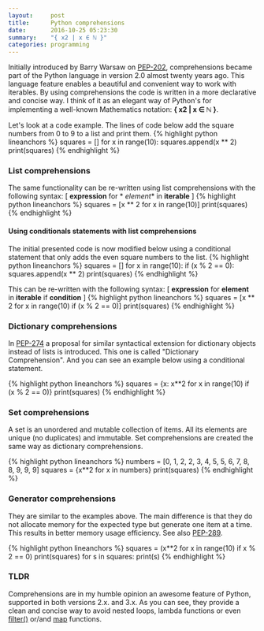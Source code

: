 ```yaml
---
layout:     post
title:      Python comprehensions
date:       2016-10-25 05:23:30
summary:    "{ x2 | x ∈ ℕ }"
categories: programming
---
```


Initially introduced by Barry Warsaw on [PEP-202](https://www.python.org/dev/peps/pep-0202/), comprehensions became part
of the Python language in version 2.0 almost twenty years ago. This language feature enables a beautiful and convenient
way to work with iterables.
By using comprehensions the code is written in a more declarative and concise way.
I think of it as an elegant way of Python's for implementing a well-known Mathematics notation: **{ x2 | x ∈ ℕ }**.

Let's look at a code example. The lines of code below add the square numbers from 0 to 9 to a list and print them.
{% highlight python lineanchors %}
squares = []
for x in range(10):
    squares.append(x ** 2)
print(squares)
{% endhighlight %}

### List comprehensions

The same functionality can be re-written using list comprehensions with the following syntax: [ **expression** for *
*element** in **iterable** ]
{% highlight python lineanchors %}
squares = [x ** 2 for x in range(10)]
print(squares)
{% endhighlight %}

#### Using conditionals statements with list comprehensions

The initial presented code is now modified below using a conditional statement that only adds the even square numbers to
the list.
{% highlight python lineanchors %}
squares = []
for x in range(10):
    if (x % 2 == 0):
        squares.append(x ** 2)
print(squares)
{% endhighlight %}

This can be re-written with the following syntax: [ **expression** for **element** in **iterable** if **condition** ]
{% highlight python lineanchors %}
squares = [x ** 2 for x in range(10) if (x % 2 == 0)]
print(squares)
{% endhighlight %}

### Dictionary comprehensions

In [PEP-274](https://www.python.org/dev/peps/pep-0274/) a proposal for similar syntactical extension for dictionary
objects instead of lists is introduced. This one is called "Dictionary Comprehension". And you can see an example
below using a conditional statement.

{% highlight python lineanchors %}
squares = {x: x**2 for x in range(10) if (x % 2 == 0)}
print(squares)
{% endhighlight %}

### Set comprehensions

A set is an unordered and mutable collection of items. All its elements are unique (no duplicates) and immutable. Set
comprehensions are created the same way as dictionary comprehensions.

{% highlight python lineanchors %}
numbers = [0, 1, 2, 2, 3, 4, 5, 5, 6, 7, 8, 8, 9, 9, 9]
squares = {x**2 for x in numbers}
print(squares)
{% endhighlight %}

### Generator comprehensions

They are similar to the examples above. The main difference is that they do not allocate memory for the expected type
but generate one item at a time. This results in better memory usage efficiency. See
also [PEP-289](https://www.python.org/dev/peps/pep-0289/).

{% highlight python lineanchors %}
squares = (x**2 for x in range(10) if x % 2 == 0)
print(squares)
for s in squares:
    print(s)
{% endhighlight %}

### TLDR

Comprehensions are in my humble opinion an awesome feature of Python, supported in both versions 2.x. and 3.x. As you
can see, they provide a clean and concise way to avoid nested loops, lambda
functions or even [filter()](https://docs.python.org/3.7/library/functions.html#filter)
or/and [map](https://docs.python.org/3.7/library/functions.html#map) functions.

